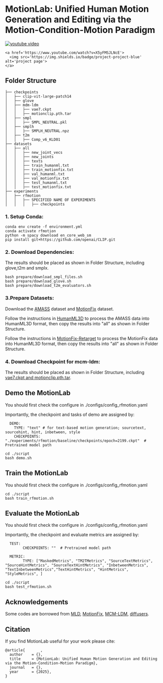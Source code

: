 # MotionLab: Unified Human Motion Generation and Editing via the Motion-Condition-Motion Paradigm

<p align="left">
    <a href='https://motionlab-anonymous.github.io/motionlab.github.io/'>
      <img src='https://img.shields.io/badge/video-video-purple' alt='youtube video'>
    </a>
      
    <a href='https://www.youtube.com/watch?v=X5yFMSJLNcE'>
      <img src='https://img.shields.io/badge/project-project-blue' alt='project page'>
    </a>
      
</p>


## Folder Structure
```
├── checkpoints
│   ├── clip-vit-large-patch14
│   ├── glove
│   ├── mdm-ldm
│   │   ├── vae7.ckpt
│   │   ├── motionclip.pth.tar
│   ├── smpl
│   │   ├── SMPL_NEUTRAL.pkl
│   ├── smplh
│   │   ├── SMPLH_NEUTRAL.npz
│   ├── t2m
│   │   ├── Comp_v6_KLD01
├── datasets
│   ├── all
│   │   ├── new_joint_vecs
│   │   ├── new_joints
│   │   ├── texts
│   │   ├── train_humanml.txt
│   │   ├── train_motionfix.txt
│   │   ├── val_humanml.txt
│   │   ├── val_motionfix.txt
│   │   ├── test_humanml.txt
│   │   ├── test_motionfix.txt
├── experiments
│   ├── rfmotion
│   │   ├── SPECIFIED NAME OF EXPERIMENTS
│   │   │   ├── checkpoints
```


### 1. Setup Conda:
```
conda env create -f environment.yml
conda activate rfmotion
python -m spacy download en_core_web_sm
pip install git+https://github.com/openai/CLIP.git
```

### 2. Download Dependencies:
The results should be placed as shown in Folder Structure, including glove,t2m and smplx.
```
bash prepare/download_smpl_files.sh
bash prepare/download_glove.sh
bash prepare/download_t2m_evaluators.sh
```

### 3.Prepare Datasets:
Download the [AMASS](https://amass.is.tue.mpg.de/) dataset and [MotionFix](https://github.com/atnikos/motionfix) dataset.

Follow the instructions in [HumanML3D](https://github.com/EricGuo5513/HumanML3D) to process the AMASS data into HumanML3D format, then copy the results into "all" as shown in Folder Structure.

Follow the instructions in [MotionFix-Retarget](https://github.com/MotionLab-Anonymous/MotionFix-Retarget) to process the MotionFix data into HumanML3D format, then copy the results into "all" as shown in Folder Structure.

### 4. Download Checkpoint for mcm-ldm:
The results should be placed as shown in Folder Structure, including [vae7.ckpt and motionclip.pth.tar](https://drive.google.com/drive/folders/1r6aDXpv_72whHxkJnSfOaJixavoer0Yf).

## Demo the MotionLab
You should first check the configure in ./configs/config_rfmotion.yaml

Importantly, the checkpoint and tasks of demo are assigned by:

      DEMO:
        TYPE: "text" # for text-based motion generation; sourcetext, sourcehint, hint, inbetween, style
        CHECKPOINTS: "./experiments/rfmotion/baseline/checkpoints/epoch=2199.ckpt"  # Pretrained model path
        
```
cd ./script
bash demo.sh
```

## Train the MotionLab
You should first check the configure in ./configs/config_rfmotion.yaml
```
cd ./script
bash train_rfmotion.sh
```

## Evaluate the MotionLab
You should first check the configure in ./configs/config_rfmotion.yaml

Importantly, the checkpoint and evaluate metrics are assigned by: 

      TEST:
            CHECKPOINTS: ""  # Pretrained model path
              
      METRIC:
            TYPE: ["MaskedMetrics", "TM2TMetrics", "SourceTextMetrics", "SourceHintMetrics", "SourceTextHintMetrics", "InbetweenMetrics", "TextInbetweenMetrics","TextHintMetrics", "HintMetrics", "StyleMetrics", ]
```
cd ./script
bash test_rfmotion.sh
```

## Acknowledgements

Some codes are borrowed from [MLD](https://github.com/ChenFengYe/motion-latent-diffusion), [MotionFix](https://github.com/atnikos/motionfix), [MCM-LDM](https://github.com/XingliangJin/MCM-LDM), [diffusers](https://github.com/huggingface/diffusers).

## Citation
If you find MotionLab useful for your work please cite:
```
@article{       ,
  author    = {},
  title     = {MotionLab: Unified Human Motion Generation and Editing via the Motion-Condition-Motion Paradigm},
  journal   = {},
  year      = {2025},
}
```


